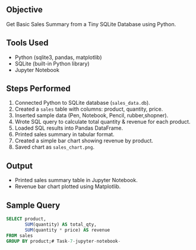 

## Objective
Get Basic Sales Summary from a Tiny SQLite Database using Python.

## Tools Used
- Python (sqlite3, pandas, matplotlib)
- SQLite (built-in Python library)
- Jupyter Notebook

## Steps Performed
1. Connected Python to SQLite database (`sales_data.db`).
2. Created a `sales` table with columns: product, quantity, price.
3. Inserted sample data (Pen, Notebook, Pencil, rubber,shopner).
4. Wrote SQL query to calculate total quantity & revenue for each product.
5. Loaded SQL results into Pandas DataFrame.
6. Printed sales summary in tabular format.
7. Created a simple bar chart showing revenue by product.
8. Saved chart as `sales_chart.png`.

## Output
- Printed sales summary table in Jupyter Notebook.
- Revenue bar chart plotted using Matplotlib.

## Sample Query
```sql
SELECT product,
       SUM(quantity) AS total_qty,
       SUM(quantity * price) AS revenue
FROM sales
GROUP BY product;# Task-7-jupyter-notebook-
